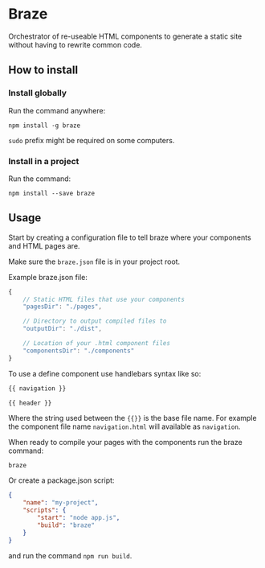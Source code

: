 # Braze

Orchestrator of re-useable HTML components to generate a static site without having to rewrite common code.

## How to install

### Install globally

Run the command anywhere:

`npm install -g braze`

`sudo` prefix might be required on some computers.

### Install in a project

Run the command:

`npm install --save braze`

## Usage

Start by creating a configuration file to tell braze where your components and HTML pages are.

Make sure the `braze.json` file is in your project root.

Example braze.json file: 

```javascript
{
    // Static HTML files that use your components
    "pagesDir": "./pages",

    // Directory to output compiled files to
    "outputDir": "./dist",

    // Location of your .html component files
    "componentsDir": "./components"
}
```

To use a define component use handlebars syntax like so:

```html
{{ navigation }}

{{ header }}
```

Where the string used between the `{{}}` is the base file name. For example the component file name `navigation.html` will available as `navigation`.

When ready to compile your pages with the components run the braze command:

`braze`

Or create a package.json script:

```json
{
    "name": "my-project",
    "scripts": {
        "start": "node app.js",
        "build": "braze"
    }
}
```

and run the command `npm run build`.
